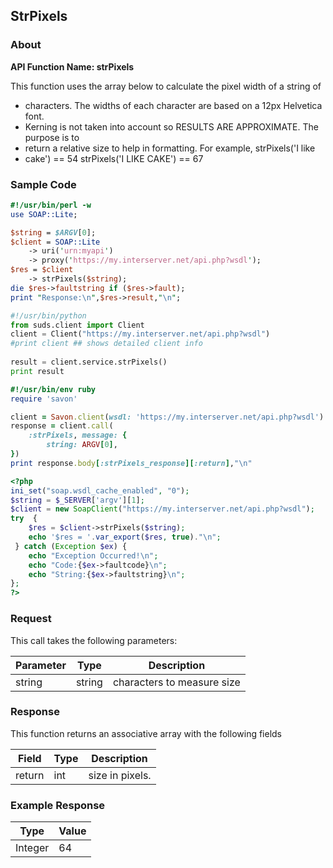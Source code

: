 
## StrPixels

### About

**API Function Name: strPixels**

This function uses the array below to calculate the pixel width of a string of
* characters. The widths of each character are based on a 12px Helvetica font. 
* Kerning is not taken into account so RESULTS ARE APPROXIMATE.  The purpose is to
* return a relative size to help in formatting. For example, strPixels('I like
* cake') == 54    strPixels('I LIKE CAKE') == 67


### Sample Code

```perl
#!/usr/bin/perl -w
use SOAP::Lite;

$string = $ARGV[0];
$client = SOAP::Lite
	-> uri('urn:myapi')
	-> proxy('https://my.interserver.net/api.php?wsdl');
$res = $client
	-> strPixels($string);
die $res->faultstring if ($res->fault);
print "Response:\n",$res->result,"\n";

```

```python
#!/usr/bin/python
from suds.client import Client
client = Client("https://my.interserver.net/api.php?wsdl")
#print client ## shows detailed client info
  
result = client.service.strPixels()
print result

```

```ruby
#!/usr/bin/env ruby
require 'savon'

client = Savon.client(wsdl: 'https://my.interserver.net/api.php?wsdl')
response = client.call(
	:strPixels, message: { 
		string: ARGV[0], 
})
print response.body[:strPixels_response][:return],"\n"

```

```php
<?php
ini_set("soap.wsdl_cache_enabled", "0");
$string = $_SERVER['argv'][1];
$client = new SoapClient("https://my.interserver.net/api.php?wsdl");
try  { 
	$res = $client->strPixels($string);
	echo '$res = '.var_export($res, true)."\n";
 } catch (Exception $ex) {
	echo "Exception Occurred!\n";
	echo "Code:{$ex->faultcode}\n";
	echo "String:{$ex->faultstring}\n";
}; 
?>
```



### Request

This call takes the following parameters:

Parameter|Type|Description
---------|----|-----------
string|string|characters to measure size


### Response

This function returns an associative array with the following fields

Field|Type|Description
-----|----|-----------
return|int|size in pixels.


### Example Response

<table>
	<thead>
		<tr>
			<th>Type</th>
			<th>Value</th>
		</tr>
	</thead>
	<tbody>
		<tr>
			<td>Integer</td>
			<td>64</td>
		</tr>
	</tbody>
</table>


